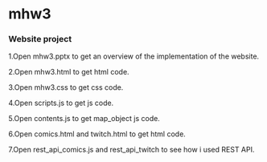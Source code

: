 # mhw3
### Website project

1.Open mhw3.pptx to get an overview of the implementation of the website.

2.Open mhw3.html to get html code.

3.Open mhw3.css to get css code.

4.Open scripts.js to get js code.

5.Open contents.js to get map_object js code.

6.Open comics.html and twitch.html to get html code.

7.Open rest_api_comics.js and rest_api_twitch to see how i used REST API.
